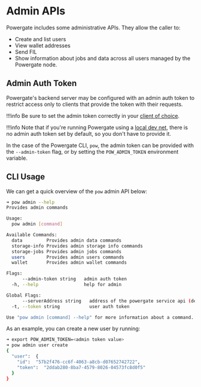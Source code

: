 # Admin APIs

Powergate includes some administrative APIs. They allow the caller to:

-   Create and list users
-   View wallet addresses
-   Send FIL
-   Show information about jobs and data across all users managed by the Powergate node.

## Admin Auth Token

Powergate's backend server may be configured with an admin auth token to restrict access only to clients that provide the token with their requests.

!!!info
Be sure to set the admin token correctly in your [client of choice](/powergate/#powergate-apis).

!!!info
Note that if you're running Powergate using a [local dev net](/powergate/localnet/#localnet-with-powergate), there is no admin auth token set by default, so you don't have to provide it.

In the case of the Powergate CLI, `pow`, the admin token can be provided with the `--admin-token` flag, or by setting the `POW_ADMIN_TOKEN` environment variable.

## CLI Usage

We can get a quick overview of the `pow` admin API below:

```bash
➜ pow admin --help
Provides admin commands

Usage:
  pow admin [command]

Available Commands:
  data         Provides admin data commands
  storage-info Provides admin storage info commands
  storage-jobs Provides admin jobs commands
  users        Provides admin users commands
  wallet       Provides admin wallet commands

Flags:
      --admin-token string   admin auth token
  -h, --help                 help for admin

Global Flags:
      --serverAddress string   address of the powergate service api (default "127.0.0.1:5002")
  -t, --token string           user auth token

Use "pow admin [command] --help" for more information about a command.
```

As an example, you can create a new user by running:

```bash
➜ export POW_ADMIN_TOKEN=<admin token value>
➜ pow admin user create
{
  "user":  {
    "id":  "57b2f476-cc6f-4063-a8cb-d07652742722",
    "token":  "2ddab280-8ba7-4579-8026-04573fc8d0f5"
  }
}
```
